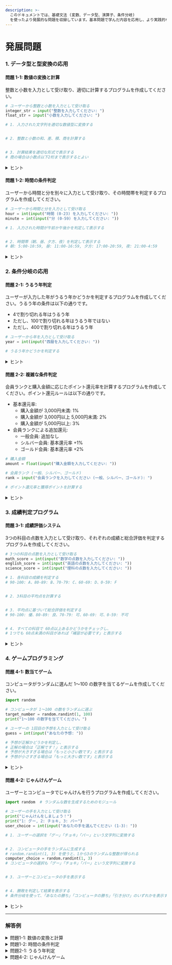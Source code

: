 ```yaml
---
description: >-
  このドキュメントでは、基礎文法 (変数、データ型、演算子、条件分岐)
  を使ったより発展的な問題を収録しています。基本問題で学んだ内容を応用し、より実践的な問題解決能力を養うことが目的です。
---
```


# 発展問題

### 1. データ型と型変換の応用

#### 問題 1-1: 数値の変換と計算

整数と小数を入力として受け取り、適切に計算するプログラムを作成してください。

```python
# ユーザーから整数と小数を入力として受け取る
integer_str = input("整数を入力してください: ")
float_str = input("小数を入力してください: ")

# 1. 入力された文字列を適切な数値型に変換する


# 2. 整数と小数の和、差、積、商を計算する


# 3. 計算結果を適切な形式で表示する
# 商の場合は小数点以下2桁まで表示するとよい


```

<details>

<summary>ヒント</summary>

* 文字列を整数に変換するには `int()` 関数を使います

- 文字列を浮動小数点数 (小数) に変換するには `float()` 関数を使います

* 数値計算後、結果を表示する際に f-string を使うと便利です (例: `f"和: {result}"` )

- 小数点以下の桁数を制御するには、f-string の形式指定を使用します (例: `f"商: {result:.2f}"` )

</details>

#### 問題 1-2: 時間の条件判定

ユーザーから時間と分を別々に入力として受け取り、その時間帯を判定するプログラムを作成してください。

```python
# ユーザーから時間と分を入力として受け取る
hour = int(input("時間 (0-23) を入力してください: "))
minute = int(input("分 (0-59) を入力してください: "))

# 1. 入力された時間が午前か午後かを判定して表示する


# 2. 時間帯（朝、昼、夕方、夜）を判定して表示する
# 朝: 5:00-10:59, 昼: 11:00-16:59, 夕方: 17:00-20:59, 夜: 21:00-4:59


```

<details>

<summary>ヒント</summary>

* 午前/午後の判定は時間 (hour) が12未満かどうかで判断できます
* 時間帯の判定は複数の条件分岐 (if-elif-else) を使います
* 夜の時間帯は深夜 0時から朝5時未満と、夜 9時以降に分かれているので注意が必要です
* 条件を簡潔に書くために、範囲チェックを使うと便利です (例: `5 <= hour < 11` )

</details>

### 2. 条件分岐の応用

#### 問題 2-1: うるう年判定

ユーザーが入力した年がうるう年かどうかを判定するプログラムを作成してください。うるう年の条件は以下の通りです。

* 4で割り切れる年はうるう年
* ただし、100で割り切れる年はうるう年ではない
* ただし、400で割り切れる年はうるう年

```python
# ユーザーから年を入力として受け取る
year = int(input("西暦を入力してください: "))

# うるう年かどうかを判定する


```

<details>

<summary>ヒント</summary>

* 年が4で割り切れるかどうかは、`year % 4 == 0` で確認できます
* 論理演算子 ( `and`, `or`, `not` ) を使って、複数の条件を組み合わせることができます
* 条件の優先順位に注意してください。括弧を使って明確にするとよいでしょう

</details>

#### 問題 2-2: 複雑な条件判定

会員ランクと購入金額に応じたポイント還元率を計算するプログラムを作成してください。ポイント還元ルールは以下の通りです。

* 基本還元率:
  * 購入金額が 3,000円未満: 1%
  * 購入金額が 3,000円以上 5,000円未満: 2%
  * 購入金額が 5,000円以上: 3%
* 会員ランクによる追加還元:
  * 一般会員: 追加なし
  * シルバー会員: 基本還元率 +1%
  * ゴールド会員: 基本還元率 +2%

```python
# 購入金額
amount = float(input("購入金額を入力してください: "))

# 会員ランク (一般、シルバー、ゴールド)
rank = input("会員ランクを入力してください (一般、シルバー、ゴールド): ")

# ポイント還元率と獲得ポイントを計算する


```

<details>

<summary>ヒント</summary>

* 条件を段階的に処理していくと整理しやすいでしょう
* まず基本還元率を決定し、次に会員ランクに応じた追加還元を適用します
* 文字列の比較には `==` 演算子を使います
* 最終的なポイントは、購入金額 × 還元率で計算できます
* 小数点以下は切り捨てるとよいでしょう

</details>

### 3. 成績判定プログラム

#### 問題 3-1: 成績評価システム

3つの科目の点数を入力として受け取り、それぞれの成績と総合評価を判定するプログラムを作成してください。

```python
# 3つの科目の点数を入力として受け取る
math_score = int(input("数学の点数を入力してください: "))
english_score = int(input("英語の点数を入力してください: "))
science_score = int(input("理科の点数を入力してください: "))

# 1. 各科目の成績を判定する
# 90-100: A、80-89: B、70-79: C、60-69: D、0-59: F


# 2. 3科目の平均点を計算する


# 3. 平均点に基づいて総合評価を判定する
# 90-100: 優、80-89: 良、70-79: 可、60-69: 可、0-59: 不可


# 4. すべての科目で 60点以上あるかどうかをチェックし、
# 1つでも 60点未満の科目があれば「補習が必要です」と表示する


```

<details>

<summary>ヒント</summary>

* 各科目の成績判定には、if-elif-else 文を使います
* 平均点の計算は、3つの点数の合計を 3 で割ることで求められます
* 総合評価の判定も、if-elif-else 文を使います
* 補習の判定には、論理演算子 `or` を使って 「いずれかの科目が 60点未満」 という条件を表現できます

</details>

### 4. ゲームプログラミング

#### 問題 4-1: 数当てゲーム

コンピュータがランダムに選んだ 1～100 の数字を当てるゲームを作成してください。

```python
import random

# コンピュータが 1～100 の数をランダムに選ぶ
target_number = random.randint(1, 100)
print("1～100 の数字を当ててください。")

# ユーザーの 1回目の予想を入力として受け取る
guess = int(input("あなたの予想: "))

# 予想が正解かどうかを判定し、
# 正解の場合は「正解です！」と表示する
# 予想が大きすぎる場合は「もっと小さい数です」と表示する
# 予想が小さすぎる場合は「もっと大きい数です」と表示する


```

<details>

<summary>ヒント</summary>

* ユーザーの予想と正解の数を比較するには、if-elif-else 文を使います
* 予想が正解より大きいか小さいかによって、適切なヒントを表示します
* このプログラムは 1回の予想しか受け付けませんが、ループ文を学ぶとユーザーが何度も予想できるゲームを作れるようになります

</details>

#### 問題 4-2: じゃんけんゲーム

ユーザーとコンピュータでじゃんけんを行うプログラムを作成してください。

```python
import random  # ランダムな数を生成するためのモジュール

# ユーザーの手を入力として受け取る
print("じゃんけんをしましょう！")
print("1: グー, 2: チョキ, 3: パー")
user_choice = int(input("あなたの手を選んでください (1-3): "))

# 1. ユーザーの選択を「グー」「チョキ」「パー」という文字列に変換する


# 2. コンピュータの手をランダムに生成する
# random.randint(1, 3) を使うと、1から3のランダムな整数が得られる
computer_choice = random.randint(1, 3)
# コンピュータの選択も「グー」「チョキ」「パー」という文字列に変換する


# 3. ユーザーとコンピュータの手を表示する


# 4. 勝敗を判定して結果を表示する
# 条件分岐を使って、「あなたの勝ち」「コンピュータの勝ち」「引き分け」のいずれかを表示する


```

<details>

<summary>ヒント</summary>

* ユーザーの選択とコンピュータの選択を、数値から文字列に変換するには、if-elif-else 文を使います
* じゃんけんの勝敗判定には、条件分岐を使います。各組み合わせを考慮する必要があります
* 引き分けの場合: ユーザーとコンピュータの選択が同じ
* ユーザーが勝つ場合: (グー vs チョキ) または (チョキ vs パー) または (パー vs グー)
* コンピュータが勝つ場合: 上記以外

</details>



***

### 解答例

<details>

<summary>問題1-1: 数値の変換と計算</summary>

```python
# ユーザーから整数と小数を入力として受け取る
integer_str = input("整数を入力してください: ")
float_str = input("小数を入力してください: ")

# 1. 入力された文字列を適切な数値型に変換する
integer_num = int(integer_str)
float_num = float(float_str)

# 2. 整数と小数の和、差、積、商を計算する
sum_result = integer_num + float_num
diff_result = integer_num - float_num
prod_result = integer_num * float_num
div_result = integer_num / float_num

# 3. 計算結果を適切な形式で表示する
print(f"和: {sum_result}")
print(f"差: {diff_result}")
print(f"積: {prod_result}")
print(f"商: {div_result:.2f}")  # 小数点以下2桁まで表示
```

</details>

<details>

<summary>問題1-2: 時間の条件判定</summary>

```python
# ユーザーから時間と分を入力として受け取る
hour = int(input("時間（0-23）を入力してください: "))
minute = int(input("分（0-59）を入力してください: "))

# 1. 入力された時間が午前か午後かを判定して表示する
if hour < 12:
    print(f"{hour}時{minute}分は午前です。")
else:
    print(f"{hour}時{minute}分は午後です。")

# 2. 時間帯（朝、昼、夕方、夜）を判定して表示する
if 5 <= hour < 11:
    print("朝の時間帯です。")
elif 11 <= hour < 17:
    print("昼の時間帯です。")
elif 17 <= hour < 21:
    print("夕方の時間帯です。")
else:  # 21 <= hour <= 23 または 0 <= hour < 5
    print("夜の時間帯です。")
```

</details>

<details>

<summary>問題2-1: うるう年判定</summary>

```python
# ユーザーから年を入力として受け取る
year = int(input("西暦を入力してください: "))

# うるう年かどうかを判定する
if (year % 4 == 0 and year % 100 != 0) or (year % 400 == 0):
    print(f"{year}年はうるう年です。")
else:
    print(f"{year}年はうるう年ではありません。")
```

</details>

<details>

<summary>問題4-2: じゃんけんゲーム</summary>

```python
import random

# ユーザーの手を入力として受け取る
print("じゃんけんをしましょう！")
print("1: グー, 2: チョキ, 3: パー")
user_choice = int(input("あなたの手を選んでください (1-3): "))

# 1. ユーザーの選択を「グー」「チョキ」「パー」という文字列に変換する
if user_choice == 1:
    user_hand = "グー"
elif user_choice == 2:
    user_hand = "チョキ"
else:  # user_choice == 3
    user_hand = "パー"

# 2. コンピュータの手をランダムに生成する
computer_choice = random.randint(1, 3)
# コンピュータの選択も「グー」「チョキ」「パー」という文字列に変換する
if computer_choice == 1:
    computer_hand = "グー"
elif computer_choice == 2:
    computer_hand = "チョキ"
else:  # computer_choice == 3
    computer_hand = "パー"

# 3. ユーザーとコンピュータの手を表示する
print(f"あなた: {user_hand}")
print(f"コンピュータ: {computer_hand}")

# 4. 勝敗を判定して結果を表示する
if user_choice == computer_choice:
    print("結果: 引き分け")
elif (user_choice == 1 and computer_choice == 2) or \
     (user_choice == 2 and computer_choice == 3) or \
     (user_choice == 3 and computer_choice == 1):
    print("結果: あなたの勝ち！")
else:
    print("結果: コンピュータの勝ち！")
```

</details>

